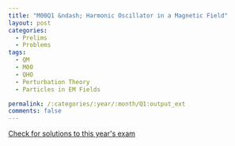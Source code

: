 ```yaml
---
title: "M00Q1 &ndash; Harmonic Oscillator in a Magnetic Field"
layout: post
categories:
  - Prelims
  - Problems
tags:
  - QM
  - M00
  - QHO
  - Perturbation Theory
  - Particles in EM Fields

permalink: /:categories/:year/:month/Q1:output_ext
comments: false
---
```

<object data="2000M1Q.pdf" type="application/pdf" width="100%" height="500"></object>
<div class="message"><a href='https://princetonprelim.com/prelim/5/'>Check for solutions to this year's exam</a></div>